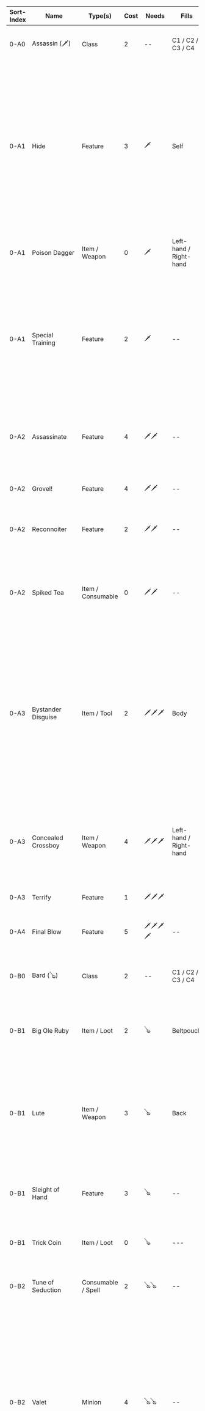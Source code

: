 | Sort-Index |  Name  |  Type(s)  |  Cost  |  Needs  |  Fills  |  Text
|---|---|---|---|---|---|---|
| 0-A0 |  Assassin (🗡️)  |  Class  |  2  |  --  |  C1 / C2 / C3 / C4  |  * Provides 1🗡️ <br /> * +1💗, +1⚡ <br /> * This cannot be Discarded
| 0-A1 |  Hide  |  Feature  |  3  |   🗡️  |  Self  |  * **Encounter**; Discard one of your in-play cards: Your opponent cannot use an Encounter on their next turn. On your next turn, play as if you did not use an Encounter this turn. <br /> Discard This; -2⚡: Opponent skips their next Encounter step or ends their Encounter step before you take damage. 
| 0-A1 |  Poison Dagger  |  Item / Weapon  |  0  |  🗡️  |  Left-hand / Right-hand  |  **Encounter**: Make a Simple Attack.  If the die showed a 1 or 2, add 1d4 to the damage.
| 0-A1 |  Special Training  |  Feature  |  2  |  🗡️  |  --  | **Encounter**: Choose any `Need` type. Provides 1 Need of that type until the end of this turn. <br /> * When this is Discarded, Discard all of your in-play cards that could not legally be played.
| 0-A2 |  Assassinate  |  Feature  |  4  |  🗡️🗡️  |  --  |  **Encounter**: If you skipped your last Encounter step, you may perform 1 Simple Parley and 2 Simple Attacks.
| 0-A2 |  Grovel!  |  Feature  |  4  | 🗡️🗡️  |  --  |  +2🎵; You may use 1d8 as your Diplomacy Die
| 0-A2 |  Reconnoiter  |  Feature  |  2  |  🗡️🗡️  |  --  |  : Skip your next encounter step; Look at 2 random cards in Opponent's hand.
| 0-A2 |  Spiked Tea  |  Item / Consumable  |  0  |  🗡️🗡️  |  --  |  **Consume**, Both players roll their Diplomacy Dice: If you rolled higher, Opponent loses 💗 equal to the difference.
| 0-A3 |  Bystander Disguise  |  Item / Tool  |  2  |  🗡️🗡️🗡️  |  Body  |  * You get -1🎵 for each counter on This <br /> * Once per turn when your Opponent plays a card, you both roll 1d6+🎵.  If you roll higher, Negate the effects of Opponent's card and Discard it, then add a counter to This.  If you roll equal or lower, Discard This.
| 0-A3 |  Concealed Crossboy  |  Item / Weapon  |  4  |  🗡️🗡️🗡️  |  Left-hand / Right-hand  |  **Encounter**: Make a simple attach.  On opponent's next turn, if an _Encounter_ would reduce your HP, first roll 1d6.  If the roll was 3 or lower, HP is not reduced.
| 0-A3 |  Terrify  |  Feature  |  1  |  🗡️🗡️🗡️  |   |  Opponent gets -2🎵.
| 0-A4 |  Final Blow  |  Feature  |  5  |  🗡️🗡️🗡️🗡️  |  --  |  -10💗; -10⚡: If Opponent's combined `💗 + ⚡` is 20 or less, Opponent's 💗 becomes 0
| 0-B0 |  Bard (🪕)  |  Class  |  2  |  --  |  C1 / C2 / C3 / C4  |  * Provides 1🪕 <br /> * +2⚡ <br /> * This cannot be Discarded 
| 0-B1 |  Big Ole Ruby  | Item / Loot  |  2  |  🪕  |  Beltpouch  |  **Encounter**: +2🌈 <br /> Discard This: Take a card from opponent's Discard and put it on top of their Deck. 
| 0-B1 |  Lute  |  Item / Weapon  |  3  |  🪕  |  Back  |  * You may use a 1d6 Diplomacy Die. <br /> * : Negate all effects of your cards with Right-hand and Left-hand slots and get +2🎵 until the end of this turn.
| 0-B1 |  Sleight of Hand  |  Feature  |  3  |  🪕  |  --  |  **Encounter**: Make a Simple Parley.  If ⚡ damage was 3 or more, both players discard a card from their hands.
| 0-B1 |  Trick Coin  |  Item / Loot  |  0  |  🪕  | --- |  * +1🎵 <br /> * Shuffle this into your deck: +2🌈
| 0-B2 |  Tune of Seduction  |  Consumable / Spell  |  2  | 🪕🪕  |  --  |  **Consume**, **Encounter**: Take an amount of 🌈 from opponent up to `your 🎵 - their 🎵`
| 0-B2 |  Valet  |  Minion  |  4  |  🪕🪕  |  --  |  A card attached to This does not Fill any slots, but does not have any Actions or Effects. <br /> : If there are any cards attached to this, Detach them.  If a detached card is not legally playable, Discard it.  You may Attach one of your in-play cards to this unless it cannot be Discarded. 
| 0-B2 |  Witty Riposte  |  Feature  |  3  |  🪕🪕  |  --  |  -2🌈: If you took ⚡ damage this turn, your Opponent loses ⚡ equal to your 🎵.
| 0-B3 |  Flourish  |  Feature  |  4  |  🪕🪕🪕  |  𖨆  |  -2🌈: Attach a card to This. <br /> * When a card Attached to this refers to your "Simple Attack" or "Violence Die", treat it as referrring to a "Simple Parley" or "Diplomacy Die" respectively.
| 0-B3 |  Refined Spirits  |  Consumable / Potion  |  2  |  🪕🪕🪕  |  --  |   **Consume**, -x🌈: + x⚡; + 1💗
| 0-B4 |  Chorus of Power |  Spell  |  4  |  🪕🪕🪕🪕  |  Left-hand  |  Whenever you play a card, get +1🌈
| 0-C0 |  Knight (♞)  |  Class  |  2  |  --  |  C1 / C2 / C3 / C4  |  * Provides 1♞ <br /> * +2 💗 <br /> * This cannot be Discarded
| 0-K1 |  Dual Wielding  |  Feature  |  3  |  ♞  |  --  |  **Encounter**, -1🌈: If you have two _Weapons_ in play, perform two Simple Attacks.
| 0-K1 |  Pike  |  Item / Weapon  |  5  |  ♞  |  Left-hand / Right-hand  |  You may use a 2d8 Violence Die
| 0-K1 |  Sword  |  Item / Weapon  |  3  |  ♞  |  Left-hand / Right-hand  |  You may use a 1d8 Violence Die
| 0-K2 |  --  |  --  |  --  |  ♞♞  |  --  |  -- 
| 0-K2 |  --  |  --  |  --  |  ♞♞  |  --  |  -- 
| 0-K2 |  Quick Thrust  |  Feature  | 4 |  ♞♞  | --- | : If you have a _Weapon_ in play, make a simple attack with a 1d4 Violence Die.
| 0-K3 |  --  |  --  |  --  |  ♞♞♞  |  --  |  -- 
| 0-K3 |  Full Plate  |  Item / Armour  |  4  | ♞♞♞  |  Body  |  * + 5⛊ <br /> * + 10⚡
| 0-K4 |  Glowing Sword  |  Item / Weapon  |  4  |  ♞♞♞♞  |  Left-hand / Right-hand  | You may use a 1d12 Violence Die.
| 0-S0 |  Sorcerer (✨)  |  Class  |  2  |  --  |  C1 / C2 / C3 / C4  |  * Provides 1✨ <br /> * +3⚡, -1💗 <br /> * This cannot be Discarded 
| 0-S1 |  Gale  |  Consumable / Spell  |  --  |  ✨  |  --  |  **Consume**, **Encounter**: Make a Simple Attack.  If you rolled a 1 or 2, Opponent skips their next Encounter step
| 0-S1 |  Gather Magic  |  Feature  |  2  |  ✨  |  --  |  **Encounter**: +10⚡, shuffle This back into your Deck.
| 0-S1 |  Heat Manipulation  |  Consumable / Spell  |  --  |  ✨  |  --  |  **Consume**, **Encounter**: Choose one of Opponent's _Equipment_ and return it to their hand, then do a Simple Attack. <br /> * **Encounter**: TODO  
| 0-S1 |  Life Drain  |  Consumable / Spell  |  1  |  ✨  |  --  |  **Consume**, **Encounter**: Make a Simple Parley. Increase your ⚡ by the amount of ⚡ damage
| 0-S2 |  Hand Mirror  |  Item  |  2  |  ✨ ✨  |   Left-hand / Right-hand / Neck  |  * -2🌈: Shuffle one of your in-play _Consumable_s back into your deck. <br /> * -5🌈: Shuffle an opponent's in-play consumable back into their deck.
| 0-S2 |  Magic Staff  |  --  |  --  |  ✨ ✨  |  --  |  --
| 0-S2 |  Shift Shape  |  Spell  |  2  |  ✨ ✨  |  Body  |  : Discard any cards attached to This.  Choose a card from your hand that includes 1 or more _Fills_ symbols you already have filled.  The card must otherwise be playable. Pay its cost and Attach it to This.  The card is now considered in-play.  If This is discarded, any attached cards are also discarded.
| 0-S3 |  Force Field  |  Feature  |  3  |  ✨ ✨ ✨  |  --  |  -1🌈: If an opponent made an Encounter this turn that reduced your 💗 OR ⚡, negate that damage. If the total damage was 5 or more, Discard This.
| 0-S3 |  Spell Book  |  Item / Book  |  2  |  ✨ ✨ ✨  |  🫲 🫱  |  -1🌈: Choose a  _Spell_ of yours that was discarded this turn and return it to your hand.
| 0-S4 |  Ritual of the Eldritch Flows  |  Spell  |  --  |  ✨ ✨ ✨ ✨  |  🫲 🫱  |  * This has x Tokens: Opponent's ⚡ is 0; <br /> * Your 💪, ⛊, 🎵 or ⚡ increases: Add a token to this for each stat that was increased.
| 1-RB |  Ferocious Roar  |  Feature  |  --  |  Beast  |  -- |  Your may use A 1d8 Diplomacy Die
| 1-RB |  Horns |  Feature / Weapon  |  --  |  Beast & Tail  |  👤  |  * + 1⛊ <br />  * **Encounter**; Make a Simple Attack: Add your 🎵 to the damage.
| 1-RB |  Hulking Physique |  Feature  |  --  |  Beast  |  --  |  You may have 1 additional 🫱 and 🫲 non-Weapon card in play.
| 1-RB |  Spiked Tail |  Feature  | ---  |  Beast & Tail  |  Tail  |  * +1⛊ <br /> * You may use a 2d8 Violence Die.
| 1-RB |  Tail  |  Feature  |  --  |  Beast  |  --  | +5💗 <br /> Provides Tail
| 1-RB0 |  Beast  |  Race  |  2  |  --  |  Race  |  * Provides 1 Beast. <br /> * When played, you get +5⚡ <br /> * This cannot be Discarded
| 1-RD |  --  |  --  |  --  |  Dwarf  |  --  |  --
| 1-RD |  Big Ole Emerald  | Item / Loot  |  --  |  Dwarf  |  Beltpouch  |  * **Encounter**: +2🌈 <br /> * **Encounter**: Take a card from your Discard and put it on top of your Deck.
| 1-RD |  Dwarf Gauntlet  |  Item / Armour  |  3  |  Dwarf  |  Gloves  |  +1⛊ <br /> Weapons you play require 1 less ♞ <br /> When the above effect ends, Discard any in-play cards that could not be played at that time.
| 1-RD |  Smith's Almanac |  Item / Book  |  3  |  Dwarf  |  --  |  -3🌈: Prevent the effects of one _Armour_ or _Weapon_ card until the end of this turn.
| 1-RD |  Trash/Treasure  |  Feature  |  6  |  Dwarf  |  Pack  |  When an in-play card of yours is discarded as part of an action or effect, gain 🌈 equal to the 🌈 cost of that card.
| 1-RD0 |  Dwarf  |  Race  |  2  |  --  |  Race  |  * Provides 1 Dwarf <br /> * +1⛊ <br /> * This cannot be Discarded
| 1-RO |  --  |  --  |  --  |  Ork  |  --  |  --
| 1-RO |  Filth  |  Feature  |  5  |  Ork  |  --  |  * **Encounter**, -1💗; Make a Simple Attack, or a Simple Parley, then choose one of opponent's in-play Items.  They must either discard it, or discard a card from their hand.
| 1-RO |  Out Clubbin'  |  Feature  |  --  |  Ork  |  --  |  If you have two or more _Clubs_ in play, you may use a 2d4+1 Violence Die.
| 1-RO |  Stench  |  Feature  |  2  |  Ork  |  Body  |  * -1💗, +1⛊ <br /> * **Encounter**: Make a Simple Attack, in addition, Opponent gets -1💗 and -1d4⚡ <br /> * **Encounter**: Make a Simple Parley; Opponents 🎵 is 0 until the end of their next turn.
| 1-RO |  Vile Vial  |  Item / Potion  |  2  |  Ork  |  Beltpouch  |  * You get +1🎵 for each card attached to this <br /> * Without looking, attach the top card of your deck to This: +2💗 <br /> * When this is discarded, all attached cards are discarded.
| 1-RO0 |  Ork  |  Race  |  2  |  --  |  Race  |  * Provides 1 Ork <br /> * +1💪 <br /> * This cannot be Discarded
| 1-RU |  Echoes of Life  |  Feature  |  --  | 🪦  |  --  |  **Encounter**: The next card you play may be from any C-type-1
| 1-RU |  Necromancy  |  Consumable  / Spell  |  -- |  🪦  |  👤  |  **Consume**: Search your Discard for any card and shuffle it back into the Deck.
| 1-RU |  Out of Phase  |  Feature  |  --  | 🪦  | 𖨆 |  Shuffle This into your deck: Opponent gets -1⚡ and skips their next Encounter step.
| 1-RU |  Patchwork Monstrosity  |  Feature  |  --  |  🪦  |  𖨆  |  You may have two 🫱-slots in play.  If this is discarded from play, discard all 🫱 slots 
| 1-RU |  Skeletal Minion  |  Minion  |  --  |  🪦  |  👤  |  **Encounter**; Discard a card from your hand: Make any other Encounter you have, then 1 Simple Attack.
| 1-RU0 |  Undead (🪦)  |  Race  |  2  |  --  |  Race  |  * Provides 1 Undead. <br /> * When played, you get +5💗 <br /> * This cannot be Discarded
| 2 |  Ancient Secrets  |  Spell  |  4  |  --  |  --  |  **Encounter**, -2⚡: Search your Discard for any _Spell_ and put it in to your Hand.
| 2 |  Bedroll  |  Item / Tool  |  2  |  --  |  Pack  |  : +1💗
| 2 |  Begging For Scraps  |  Consumable / Feature  |  2  |  --  |  --  |  -2🎵 <br /> **Consume**, -1💗: Search your discard pile for any _Potion_ and put it into your Hand.
| 2 |  Beltpouch  |  Item / Tool  |  5  |  --  |  --  |  * Ignore all of your "Needs Beltpouch" symbols in play <br /> * Discard a card of yours from play: Search your Deck for a *Loot* and add it to your Hand, then shuffle <br /> * Discard This OR Discard a card of yours with "Needs Beltpouch": Search your Deck for a card with "Needs Beltpouch", then shuffle.
| 2 |  Big Ole Diamond  |  Item / Loot  |  2  |  --  |  --  |  **Encounter**: +2🌈
| 2 |  Big Ole Fake  |  Consumable / Loot  |  2  |  --  |  Beltpouch  |  **Consume**: Discard any loot or consumable from play.
| 2 |  Buckler  |  Item / Armour  |  2  |  --  |  Left-hand / Right-hand  |  +2⛊
| 2 |  Canine  |  Minion / Pet  |  2  |  --  |  --  |  +1💪
| 2 |  Cashflow  |  Spell  |  0  |  --  |  --  |  * At the end of each of your turns, get -2🌈 <br /> * Discard This: -1🌈 * <br /> * Discard one of your in-play _Items_: Draw a card <br /> * : Attach an Item from your Hand to this.  The item is not in-play. <br /> * You get +1🎵 for each attached _Item_.
| 2 |  Club  |  Item / Weapon  |  2  |  --  |  Left-hand / Right-hand  |  You may use a 1d4 Violence Die.
| 2 |  Crossbow  |  Item / Weapon  |  1  |  --  |  Right-hand  |  -1🌈: You may use a  1d6 Violence Die until end of turn.
| 2 |  Dagger  |  Item / Weapon |  3  |  --  |  Left-hand / Right-hand  |  You may use a Violence Die of 1d4. <br /> Discard This: Opponent's ⛊ is 0 until end of turn.
| 2 |  Dodge  |  Consumable / Feature  |  1  |  --  |  --  |  **Consume**: Take no 💗 damage this turn.
| 2 |  Extra Ration  |  Consumable / Supply  |  2  |  --  |  Pack  |  **Consume**: Search your deck for a Minion, then shuffle. Either play the Minion for 1 less than its 🌈 cost, or put it on the bottom of your Deck.
| 2 |  Field of Flowers  |  Spell  |  3  |  --  |  --  |  When played, both players get +5⚡. <br /> Discard This: Both players get -5⚡
| 2 |  Fine Clothes  |  Item / Armour  |  2  |  --  |  Body  |  You may use a 1d4 Diplomacy Die.
| 2 |  Frantic Search  |  Feature  |  3  |  --  |  --  |  * Shuffle 3 cards from your Discard into your Deck: Discard the top three cards of your Deck <br /> * Discard This: Shuffle 3 cards from your Discard in to your Deck
| 2 |  Gauntlet  |  Item / Armour  |  1  |  --  |  Gloves  |  * + 1⛊
| 2 |  Gold Coin  |  Item / Loot  |  0  |  --  |  --  |  * +1🎵 <br /> * Discard This: +1🌈
| 2 |  Health Potion  |  Consumable / Potion  |  1  |  --  |  Beltpouch  |  **Consume**: +10💗
| 2 |  Helm  |  Item / Armour  |  1  |  --  |  👤  |  +1⛊
| 2 |  Homemade Shield  |  Item / Armour  |  3  |  --  |  Left-hand / Right-hand  |  -1🌈: If your opponent made a Simple Attack this turn, your  💗 is not reduced by that attack.  If the damage would have been 4 or more, Discard This
| 2 |  Income  |  Spell  |  5  |  --  |  --  |  You may use a 1d6 Diplomacy Die
| 2 |  Initiate's Notes  |  Equipment / Book  |  --  |  --  |  🫲 🫱  |  You may play 🪄-1 cards. 
| 2 |  Jerkin  |  Item / Armour  |  3  |  --  |  Body  |  * + 1⛊ <br /> * +1⚡
| 2 |  Liquid Courage  |  Consumable / Potion  |  2  |  --  |  --  |  **Consume**, -4🌈: +5⚡
| 2 |  Loot  |  Feature  |  6  |  --  |  --  |  At the end of your turn, If you did 5 or more 💗 or ⚡ damage that turn, get +3🌈 
| 2 |  Mirror Shard  |  Consumable / Loot  |  1  |  --  |  --  |  **Consume**: Shuffle a Consumable in play back into its owners deck. 
| 2 |  Pack  |  Item / Tool  |  4  |  --  |  Back  |  Discard one of your in-play cards: Search your deck for a loot and add it to your hand.  Shuffle your deck.
| 2 |  Prudence  |  Consumable / Spell  |  0  |  --  |  --  |  **Consume**, Discard a card from your Hand: Add 🌈 equal to the card's 🌈 cost.
| 2 |  Psychic Bomb  |  Consumable / Spell  |  3  |  --  |  👤  |  **Consume**: Discard one of your _Features_ from play: Select 1 Opponent's _Feature_ and discard it.
| 2 |  Ribbon  |  Item / Armour  |  1  |  --  |  👤  |  **Encounter**: Search your Deck for a card with a cost of 0🌈
| 2 |  Sword Breaker  |  Equipment / Weapon  |  4  |  --  |  Left-hand & Right-hand  |  -2XP: If your opponent rolls or rolled their Violence Die this turn, Roll yours. If you rolled higher, discard one of Opponent's _Weapons_.
| 2 |  Whisperer  |  Minion  |  4  |  --  |  --  |  **Encounter**: Make a Simple Parley and add 1d4 to the damage.
| 2 |  Wise Old Mentor  |  Consumable / Minion  |  3  |  --  |  --  |  **Consume**: Search your Deck for any _Class_ and put it in to your Hand, then shuffle your Deck.
